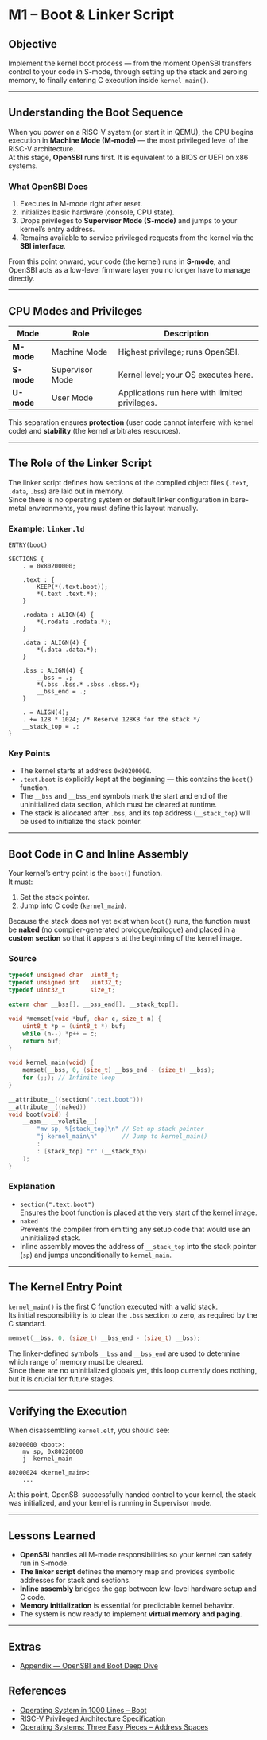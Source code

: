 # M1 – Boot & Linker Script

## Objective
Implement the kernel boot process — from the moment OpenSBI transfers control to your code in S-mode, through setting up the stack and zeroing memory, to finally entering C execution inside `kernel_main()`.

---

## Understanding the Boot Sequence

When you power on a RISC-V system (or start it in QEMU), the CPU begins execution in **Machine Mode (M-mode)** — the most privileged level of the RISC-V architecture.  
At this stage, **OpenSBI** runs first. It is equivalent to a BIOS or UEFI on x86 systems.

### What OpenSBI Does
1. Executes in M-mode right after reset.  
2. Initializes basic hardware (console, CPU state).  
3. Drops privileges to **Supervisor Mode (S-mode)** and jumps to your kernel’s entry address.  
4. Remains available to service privileged requests from the kernel via the **SBI interface**.

From this point onward, your code (the kernel) runs in **S-mode**, and OpenSBI acts as a low-level firmware layer you no longer have to manage directly.

---

## CPU Modes and Privileges

| Mode | Role | Description |
|------|------|-------------|
| **M-mode** | Machine Mode | Highest privilege; runs OpenSBI. |
| **S-mode** | Supervisor Mode | Kernel level; your OS executes here. |
| **U-mode** | User Mode | Applications run here with limited privileges. |

This separation ensures **protection** (user code cannot interfere with kernel code) and **stability** (the kernel arbitrates resources).

---

## The Role of the Linker Script

The linker script defines how sections of the compiled object files (`.text`, `.data`, `.bss`) are laid out in memory.  
Since there is no operating system or default linker configuration in bare-metal environments, you must define this layout manually.

### Example: `linker.ld`

```ld
ENTRY(boot)

SECTIONS {
    . = 0x80200000;

    .text : {
        KEEP(*(.text.boot));
        *(.text .text.*);
    }

    .rodata : ALIGN(4) {
        *(.rodata .rodata.*);
    }

    .data : ALIGN(4) {
        *(.data .data.*);
    }

    .bss : ALIGN(4) {
        __bss = .;
        *(.bss .bss.* .sbss .sbss.*);
        __bss_end = .;
    }

    . = ALIGN(4);
    . += 128 * 1024; /* Reserve 128KB for the stack */
    __stack_top = .;
}
```

### Key Points
- The kernel starts at address `0x80200000`.  
- `.text.boot` is explicitly kept at the beginning — this contains the `boot()` function.  
- The `__bss` and `__bss_end` symbols mark the start and end of the uninitialized data section, which must be cleared at runtime.  
- The stack is allocated after `.bss`, and its top address (`__stack_top`) will be used to initialize the stack pointer.

---

## Boot Code in C and Inline Assembly

Your kernel’s entry point is the `boot()` function.  
It must:
1. Set the stack pointer.  
2. Jump into C code (`kernel_main`).  

Because the stack does not yet exist when `boot()` runs, the function must be **naked** (no compiler-generated prologue/epilogue) and placed in a **custom section** so that it appears at the beginning of the kernel image.

### Source

```c
typedef unsigned char  uint8_t;
typedef unsigned int   uint32_t;
typedef uint32_t       size_t;

extern char __bss[], __bss_end[], __stack_top[];

void *memset(void *buf, char c, size_t n) {
    uint8_t *p = (uint8_t *) buf;
    while (n--) *p++ = c;
    return buf;
}

void kernel_main(void) {
    memset(__bss, 0, (size_t) __bss_end - (size_t) __bss);
    for (;;); // Infinite loop
}

__attribute__((section(".text.boot")))
__attribute__((naked))
void boot(void) {
    __asm__ __volatile__(
        "mv sp, %[stack_top]\n" // Set up stack pointer
        "j kernel_main\n"       // Jump to kernel_main()
        :
        : [stack_top] "r" (__stack_top)
    );
}
```

### Explanation
- `section(".text.boot")`  
  Ensures the boot function is placed at the very start of the kernel image.  
- `naked`  
  Prevents the compiler from emitting any setup code that would use an uninitialized stack.  
- Inline assembly moves the address of `__stack_top` into the stack pointer (`sp`) and jumps unconditionally to `kernel_main`.

---

## The Kernel Entry Point

`kernel_main()` is the first C function executed with a valid stack.  
Its initial responsibility is to clear the `.bss` section to zero, as required by the C standard.

```c
memset(__bss, 0, (size_t) __bss_end - (size_t) __bss);
```

The linker-defined symbols `__bss` and `__bss_end` are used to determine which range of memory must be cleared.  
Since there are no uninitialized globals yet, this loop currently does nothing, but it is crucial for future stages.

---

## Verifying the Execution

When disassembling `kernel.elf`, you should see:

```
80200000 <boot>:
    mv sp, 0x80220000
    j  kernel_main

80200024 <kernel_main>:
    ...
```

At this point, OpenSBI successfully handed control to your kernel, the stack was initialized, and your kernel is running in Supervisor mode.

---

## Lessons Learned

- **OpenSBI** handles all M-mode responsibilities so your kernel can safely run in S-mode.  
- **The linker script** defines the memory map and provides symbolic addresses for stack and sections.  
- **Inline assembly** bridges the gap between low-level hardware setup and C code.  
- **Memory initialization** is essential for predictable kernel behavior.  
- The system is now ready to implement **virtual memory and paging**.

---

## Extras
- [Appendix — OpenSBI and Boot Deep Dive](appendix-opensbi.md)


## References
- [Operating System in 1000 Lines – Boot](https://operating-system-in-1000-lines.vercel.app/en/02-boot)  
- [RISC-V Privileged Architecture Specification](https://riscv.org/technical/specifications/)  
- [Operating Systems: Three Easy Pieces – Address Spaces](https://pages.cs.wisc.edu/~remzi/OSTEP/)  
